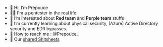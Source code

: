 - 👋 Hi, I’m Prepouce 
- 🥷🏻 I'm a pentester in the real life 
- 🥔 I’m interested about **Red team** and **Purple team** stuffs
- 🌱 I’m currently learning about physical security, (Azure) Active Directory security and EDR bypasses.
- 🍠 How to reach me : @Prepouce_
- 🧰 Our [shared Shitsheets](https://github.com/Prinegheuls/Pentest-shitsheets) 


